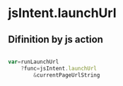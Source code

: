 # jsIntent.launchUrl

## Difinition by js action

```js.js

var=runLaunchUrl
	?func=jsIntent.launchUrl
		&currentPageUrlString
```


